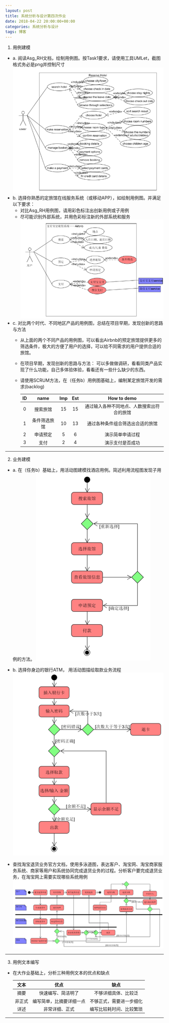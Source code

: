 ```yaml
---
layout: post
title: 系统分析与设计第四次作业
date: 2018-04-22 20:00:00+00:00
categories: 系统分析与设计
tags: 博客
---
```


1. 用例建模
+ a. 阅读Asg_RH文档，绘制用例图。按Task1要求，请使用工具UMLet，截图格式务必是png并控制尺寸  
  ![](../assets/系统分析与设计第四次作业1a.PNG)  
+ b. 选择你熟悉的定旅馆在线服务系统（或移动APP），如绘制用例图。并满足以下要求：
   + 对比Asg_RH用例图，请用彩色标注出创新用例或子用例
   + 尽可能识别外部系统，并用色彩标注新的外部系统和服务
   ![](../assets/系统分析与设计第四次作业1b.PNG)  
+ c. 对比两个时代、不同地区产品的用例图，总结在项目早期，发现创新的思路与方法
     + 从上面的两个不同产品的用例图，可以看出Airbnb的预定旅馆提供更多的筛选条件，极大的方便了用户的选择，可以给不同需求的用户提供合适的旅馆。
     + 在项目早期，发现创新的思路与方法： 可以多做做调研，看看同类产品实现了什么功能，自己多体验体验，看看还有一些什么缺少的东西。
   + 请使用SCRUM方法，在（任务b）用例图基础上，编制某定旅馆开发的需求(backlog)  
   
      |ID|name|Imp|Est|How to demo|
      |:--:|:--:|:--:|:--:|:--:|
      |0|搜索旅馆|15|15|通过输入各种不同地点、人数搜索出符合的旅馆|
      |1|条件筛选旅馆|10|13|通过各种条件组合筛选出合适的旅馆|
      |2|申请预定|5|6|演示简单申请过程|
      |3|支付|2|4|演示支付是否成功|

---

2. 业务建模  
+ a. 在（任务b）基础上，用活动图建模找酒店用例。简述利用流程图发现子用例的方法。
   ![](../assets/系统分析与设计第四次作业2a.PNG)  
+ b. 选择你身边的银行ATM， 用活动图描绘取款业务流程
  ![](../assets/系统分析与设计第四次作业2b.PNG)

+ 查找淘宝退货业务官方文档，使用多泳道图，表达客户、淘宝网、淘宝商家服务系统、商家等用户和系统协同完成退货业务的过程。分析客户要完成退货业务，在淘宝网上需要实现哪些系统用例
  ![](../assets/系统分析与设计第四次作业2c.PNG)  
---

3. 用例文本编写
+ 在大作业基础上，分析三种用例文本的优点和缺点  

    |文本|优点|缺点|
    |:--:|:--:|:--:|
    |摘要|快速编写、简洁明了|不够详细具体、比较泛|
    |非正式|编写简单，比摘要详细一点|不够正式，需要进一步细化|
    |详述|非常详细、正式|编写比较耗时间、比较繁琐|

---
